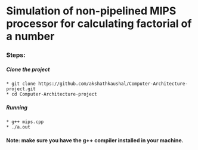 # Simulation of non-pipelined MIPS processor for calculating factorial of a number #

### Steps: ###

##### Clone the project #####
```
* git clone https://github.com/akshathkaushal/Computer-Architecture-project.git
* cd Computer-Architecture-project
```
##### Running #####
```
* g++ mips.cpp
* ./a.out
```
#### Note: make sure you have the g++ compiler installed in your machine.
